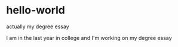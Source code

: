 # hello-world
actually my degree essay

I am in the last year in college and I'm working on my degree essay

